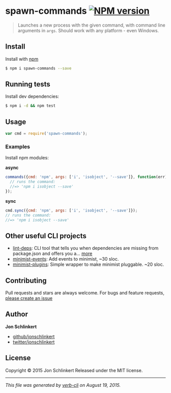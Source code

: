 # spawn-commands [![NPM version](https://badge.fury.io/js/spawn-commands.svg)](http://badge.fury.io/js/spawn-commands)

> Launches a new process with the given command, with command line arguments in `args`. Should work with any platform - even Windows.

## Install

Install with [npm](https://www.npmjs.com/)

```sh
$ npm i spawn-commands --save
```

## Running tests

Install dev dependencies:

```sh
$ npm i -d && npm test
```

## Usage

```js
var cmd = require('spawn-commands');
```

### Examples

Install npm modules:

**async**

```js
commands({cmd: 'npm', args: ['i', 'isobject', '--save']}, function(err) {
  // runs the command:
  //=> 'npm i isobject --save'
});
```

**sync**

```js
cmd.sync({cmd: 'npm', args: ['i', 'isobject', '--save']});
// runs the command:
//=> 'npm i isobject --save'
```

## Other useful CLI projects

* [lint-deps](https://github.com/jonschlinkert/lint-deps): CLI tool that tells you when dependencies are missing from package.json and offers you a… [more](https://github.com/jonschlinkert/lint-deps)
* [minimist-events](https://github.com/jonschlinkert/minimist-events): Add events to minimist, ~30 sloc.
* [minimist-plugins](https://github.com/jonschlinkert/minimist-plugins): Simple wrapper to make minimist pluggable. ~20 sloc.

## Contributing

Pull requests and stars are always welcome. For bugs and feature requests, [please create an issue](https://github.com/jonschlinkert/spawn-commands/issues/new)

## Author

**Jon Schlinkert**

+ [github/jonschlinkert](https://github.com/jonschlinkert)
+ [twitter/jonschlinkert](http://twitter.com/jonschlinkert)

## License

Copyright © 2015 Jon Schlinkert
Released under the MIT license.

***

_This file was generated by [verb-cli](https://github.com/assemble/verb-cli) on August 19, 2015._